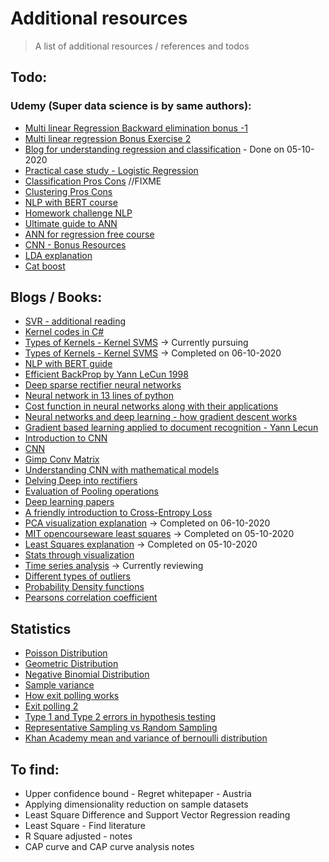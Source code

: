# Additional resources

> A list of additional resources / references and todos



## Todo:

### Udemy (Super data science is by same authors):
* [Multi linear Regression Backward elimination bonus -1](https://www.dropbox.com/sh/pknk0g9yu4z06u7/AADSTzieYEMfs1HHxKHt9j1ba?dl=0)
* [Multi linear regression Bonus Exercise 2](https://www.superdatascience.com/pages/ml-regression-bonus-2)
* [Blog for understanding regression and classification](https://www.superdatascience.com/blogs/the-ultimate-guide-to-regression-classification) - Done on 05-10-2020
* [Practical case study - Logistic Regression](https://www.udemy.com/course/logistic-regression-cancer-detection-case-study/?referralCode=7E62BC258B645C95D9F5)
* [Classification Pros Cons](./material/Classification_Pros_Cons.pdf) //FIXME
* [Clustering Pros Cons](./material/Clustering-Pros-Cons.pdf)
* [NLP with BERT course](https://www.udemy.com/course/natural-language-processing-with-bert/learn/lecture/18889310#overview)
* [Homework challenge NLP](https://www.udemy.com/course/machinelearning/learn/lecture/6085634#overview)
* [Ultimate guide to ANN](https://www.superdatascience.com/blogs/the-ultimate-guide-to-artificial-neural-networks-ann)
* [ANN for regression free course](https://www.udemy.com/cart/subscribe/course/2968824/)
* [CNN - Bonus Resources](https://www.superdatascience.com/blogs/the-ultimate-guide-to-convolutional-neural-networks-cnn)
* [LDA explanation](https://www.udemy.com/course/machinelearning/learn/lecture/20141692#overview)
* [Cat boost](https://www.superdatascience.com/pages/ml-model-selection-bonus)


## Blogs / Books:
* [SVR  - additional reading](https://core.ac.uk/download/pdf/81523322.pdf)
* [Kernel codes in C#](https://github.com/accord-net/framework/tree/development/Sources/Accord.Statistics/Kernels)
* [Types of Kernels - Kernel SVMS](http://crsouza.com/2010/03/17/kernel-functions-for-machine-learning-applications/) -> Currently pursuing
* [Types of Kernels - Kernel SVMS](https://datafreakankur.com/machine-learning-kernel-functions-3d-visualization/) -> Completed on 06-10-2020
* [NLP with BERT guide](https://sdsclub.com/bert-google-nlp-algorithm/)
* [Efficient BackProp by Yann LeCun 1998](http://yann.lecun.com/exdb/publis/pdf/lecun-98b.pdf)
* [Deep sparse rectifier neural networks](http://proceedings.mlr.press/v15/glorot11a/glorot11a.pdf)
* [Neural network in 13 lines of python](https://iamtrask.github.io/2015/07/27/python-network-part2/)
* [Cost function in neural networks along with their applications](https://stats.stackexchange.com/questions/154879/a-list-of-cost-functions-used-in-neural-networks-alongside-applications)
* [Neural networks and deep learning - how gradient descent works](http://neuralnetworksanddeeplearning.com/chap2.html) 
* [Gradient based learning applied to document recognition - Yann Lecun](http://citeseerx.ist.psu.edu/viewdoc/summary?doi=10.1.1.138.1115)
* [Introduction to CNN](https://cs.nju.edu.cn/wujx/teaching/15_CNN.pdf)
* [CNN](https://cs.nju.edu.cn/wujx/)
* [Gimp Conv Matrix](docs.gimp.org/en/plug-in-convmatrix.html)
* [Understanding CNN with mathematical models](https://arxiv.org/abs/1609.04112)
* [Delving Deep into rectifiers](https://arxiv.org/abs/1502.01852)
* [Evaluation of Pooling operations](http://ais.uni-bonn.de/papers/icann2010_maxpool.pdf)
* [Deep learning papers](https://adeshpande3.github.io/The-9-Deep-Learning-Papers-You-Need-To-Know-About.html)
* [A friendly introduction to Cross-Entropy Loss](https://rdipietro.github.io/friendly-intro-to-cross-entropy-loss/)
* [PCA visualization explanation](https://setosa.io/ev/principal-component-analysis/) -> Completed on 06-10-2020
* [MIT opencourseware least squares](https://www.youtube.com/watch?v=YwZYSTQs-Hk) -> Completed on 05-10-2020
* [Least Squares explanation](https://docs.google.com/document/d/1vXgizn0Zz5VM_mTEfrRqwydfCyn0OY5DNlkieFLRU68/edit) -> Completed on 05-10-2020
* [Stats through visualization](https://setosa.io/ev/)
* [Time series analysis](https://towardsdatascience.com/the-complete-guide-to-time-series-analysis-and-forecasting-70d476bfe775) -> Currently reviewing
* [Different types of outliers](https://www.anodot.com/blog/quick-guide-different-types-outliers/)
* [Probability Density functions](https://www.khanacademy.org/math/statistics-probability/random-variables-stats-library/random-variables-continuous/v/probability-density-functions)
* [Pearsons correlation coefficient](https://en.wikipedia.org/wiki/Pearson_correlation_coefficient)

## Statistics 
* [Poisson Distribution](https://towardsdatascience.com/the-poisson-distribution-and-poisson-process-explained-4e2cb17d459)
* [Geometric Distribution](https://www.math.umd.edu/~millson/teaching/STAT400fall18/slides/article8.pdf)
* [Negative Binomial Distribution](https://www.sciencedirect.com/topics/mathematics/negative-binomial-distribution)
* [Sample variance](https://web.ma.utexas.edu/users/mks/M358KInstr/SampleSDPf.pdf)
* [How exit polling works](https://mathforgrownups.com/exit-polling-a-statistics-refresher/)
* [Exit polling 2](https://warwick.ac.uk/fac/sci/statistics/staff/academic-research/firth/exit-poll-explainer/)
* [Type 1 and Type 2 errors in hypothesis testing](https://statisticsbyjim.com/hypothesis-testing/types-errors-hypothesis-testing/)
* [Representative Sampling vs Random Sampling](https://statisticsbyjim.com/hypothesis-testing/types-errors-hypothesis-testing/)
* [Khan Academy mean and variance of bernoulli distribution](https://www.khanacademy.org/math/statistics-probability/random-variables-stats-library/binomial-mean-standard-dev-formulas/v/mean-and-variance-of-bernoulli-distribution-example)

## To find:
* Upper confidence bound - Regret whitepaper - Austria
* Applying dimensionality reduction on sample datasets
* Least Square Difference and Support Vector Regression reading
* Least Square - Find literature
* R Square adjusted - notes
* CAP curve and CAP curve analysis notes
